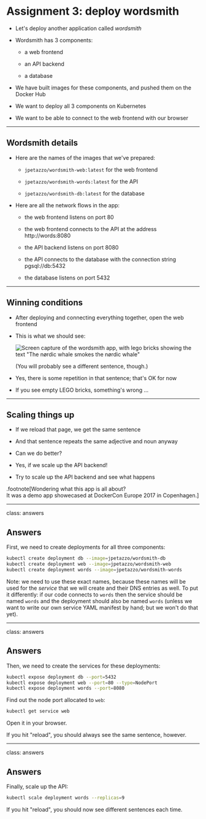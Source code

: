 # Assignment 3: deploy wordsmith

- Let's deploy another application called *wordsmith*

- Wordsmith has 3 components:

  - a web frontend

  - an API backend

  - a database

- We have built images for these components, and pushed them on the Docker Hub

- We want to deploy all 3 components on Kubernetes

- We want to be able to connect to the web frontend with our browser

---

## Wordsmith details

- Here are the names of the images that we've prepared:

  - `jpetazzo/wordsmith-web:latest` for the web frontend

  - `jpetazzo/wordsmith-words:latest` for the API

  - `jpetazzo/wordsmith-db:latest` for the database

- Here are all the network flows in the app:

  - the web frontend listens on port 80

  - the web frontend connects to the API at the address http://words:8080

  - the API backend listens on port 8080

  - the API connects to the database with the connection string pgsql://db:5432

  - the database listens on port 5432

---

## Winning conditions

- After deploying and connecting everything together, open the web frontend

- This is what we should see:

  ![Screen capture of the wordsmith app, with lego bricks showing the text "The nørdic whale smokes the nørdic whale"](images/wordsmith.png)

  (You will probably see a different sentence, though.)

- Yes, there is some repetition in that sentence; that's OK for now

- If you see empty LEGO bricks, something's wrong ...

---

## Scaling things up

- If we reload that page, we get the same sentence

- And that sentence repeats the same adjective and noun anyway

- Can we do better?

- Yes, if we scale up the API backend!

- Try to scale up the API backend and see what happens

.footnote[Wondering what this app is all about?
<br/>
It was a demo app showecased at DockerCon Europe 2017 in Copenhagen.]

---

class: answers

## Answers

First, we need to create deployments for all three components:
```bash
kubectl create deployment db --image=jpetazzo/wordsmith-db
kubectl create deployment web --image=jpetazzo/wordsmith-web
kubectl create deployment words --image=jpetazzo/wordsmith-words
```

Note: we need to use these exact names, because these names will be used for the *service* that we will create and their DNS entries as well. To put it differently: if our code connects to `words` then the service should be named `words` and the deployment should also be named `words` (unless we want to write our own service YAML manifest by hand; but we won't do that yet).

---

class: answers

## Answers

Then, we need to create the services for these deployments:
```bash
kubectl expose deployment db --port=5432
kubectl expose deployment web --port=80 --type=NodePort
kubectl expose deployment words --port=8080
```

Find out the node port allocated to `web`:
```bash
kubectl get service web
```

Open it in your browser.

If you hit "reload", you should always see the same sentence, however.

---

class: answers

## Answers

Finally, scale up the API:
```bash
kubectl scale deployment words --replicas=9
```

If you hit "reload", you should now see different sentences each time.
